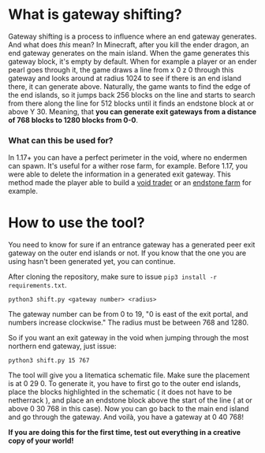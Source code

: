# What is gateway shifting?
Gateway shifting is a process to influence where an end gateway generates.
And what does *this* mean? In Minecraft, after you kill the ender dragon, an end gateway generates on the main island. When the game generates this gateway block, it's empty by default. When for example a player or an ender pearl goes through it, the game draws a line from x 0 z 0 through this gateway and looks around at radius 1024 to see if there is an end island there, it can generate above. Naturally, the game wants to find the edge of the end islands, so it jumps back 256 blocks on the line and starts to search from there along the line for 512 blocks until it finds an endstone block at or above Y 30. Meaning, that **you can generate exit gateways from a distance of 768 blocks to 1280 blocks from 0-0**.

### What can this be used for?
In 1.17+ you can have a perfect perimeter in the void, where no endermen can spawn. It's useful for a wither rose farm, for example.
Before 1.17, you were able to delete the information in a generated exit gateway. This method made the player able to build a [void trader](https://www.youtube.com/watch?v=zhsSW1q3t2I) or an [endstone farm](https://www.youtube.com/watch?v=xo7QT3cH2k4) for example.

# How to use the tool?
You need to know for sure if an entrance gateway has a generated peer exit gateway on the outer end islands or not. If you know that the one you are using hasn't been generated yet, you can continue. 

After cloning the repository, make sure to issue `pip3 install -r requirements.txt`.

```
python3 shift.py <gateway number> <radius>
```
The gateway number can be from 0 to 19, "0 is east of the exit portal, and numbers increase clockwise." The radius must be between 768 and 1280.

So if you want an exit gateway in the void when jumping through the most northern end gateway, just issue:

```
python3 shift.py 15 767
```

The tool will give you a litematica schematic file. Make sure the placement is at 0 29 0. To generate it, you have to first go to the outer end islands, place the blocks highlighted in the schematic ( it does not have to be netherrack ), and place an endstone block above the start of the line ( at or above 0 30 768 in this case). Now you can go back to the main end island and go through the gateway. And voilà, you have a gateway at 0 40 768!

**If you are doing this for the first time, test out everything in a creative copy of your world!**
